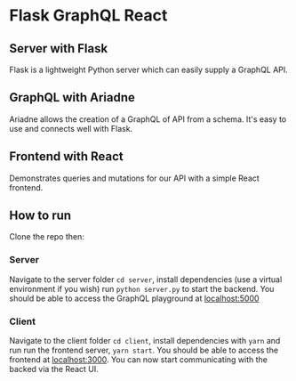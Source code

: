 # Flask GraphQL React

## Server with Flask

Flask is a lightweight Python server which can easily supply a GraphQL API.

## GraphQL with Ariadne

Ariadne allows the creation of a GraphQL of API from a schema. It's easy to use and connects well with Flask.

## Frontend with React

Demonstrates queries and mutations for our API with a simple React frontend.

## How to run

Clone the repo then:

### Server

Navigate to the server folder `cd server`, install dependencies (use a virtual environment if you wish) run `python server.py` to start the backend. You should be able to access the GraphQL playground at [localhost:5000](localhost:5000)

### Client

Navigate to the client folder `cd client`, install dependencies with `yarn` and run run the frontend server, `yarn start`. You should be able to access the frontend at [localhost:3000](localhost:3000). You can now start communicating with the backed via the React UI.
